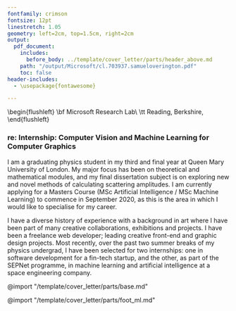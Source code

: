 ```yaml
---
fontfamily: crimson
fontsize: 12pt
linestretch: 1.05
geometry: left=2cm, top=1.5cm, right=2cm
output:
  pdf_document:
    includes:
      before_body: ../template/cover_letter/parts/header_above.md
    path: "/output/Microsoft/cl.703937.samueloverington.pdf"
    toc: false
header-includes:
  - \usepackage{fontawesome}

---
```

<!--
\begin{flushright}
\tt Flat 24, Ocean House\\
Dalston Square, E8 3FT
\end{flushright}
 -->
\begin{flushleft}
\bf Microsoft Research Lab\\
\tt Reading,
Berkshire,
\end{flushleft}
### re: Internship: Computer Vision and Machine Learning for Computer Graphics
<!-- # SELF INTRODUCTION -->
<!-- The “Intro” Paragraph – Grab the reader’s attention. Introduce yourself, & state why you’re a good fit.  -->
I am a graduating physics student in my third and final year at Queen Mary University of London. My major focus has been on theoretical and mathematical modules, and my final dissertation subject is on exploring new and novel methods of calculating scattering amplitudes.  I am currently applying for a Masters Course (MSc Artificial Intelligence / MSc Machine Learning) to commence in September 2020, as this is the area in which I would like to specialise for my career.

I have a diverse history of experience with a background in art where I have been part of many creative collaborations, exhibitions and projects. I have been a freelance web developer; leading creative front-end and graphic design projects. Most recently, over the past two summer breaks of my physics undergrad, I have been selected for two internships: one in software development for a fin-tech startup, and the other, as part of the SEPNet programme, in machine learning and artificial intelligence at a space engineering company.

@import "/template/cover_letter/parts/base.md"

@import "/template/cover_letter/parts/foot_ml.md"
